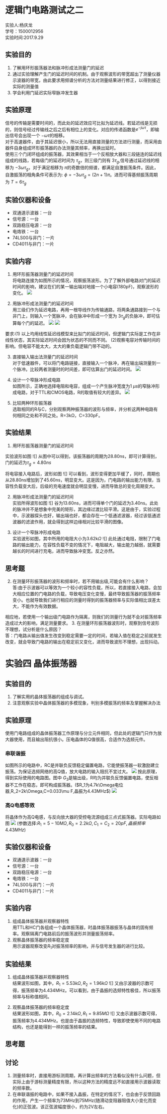 # 逻辑门电路测试之二
<div class="author"> 实验人:杨庆龙<br/>学号：1500012956<br/>实验时间:2017.9.29
</div>

## 实验目的
1. 了解用环形振荡器法和脉冲形成法测量门的延迟
2. 通过实验理解产生门的延迟时间的机制。由于观察波形的带宽超出了测量仪器示波器的带宽，由此要求用频谱分析的方法对测量结果进行修正，以得到接近实际的测量值
3. 学会利用门延迟实际窄脉冲发生器

## 实验原理
信号的传输是需要时间的，而此处的延迟效应可比拟为延迟线。若延迟线是无损的，则信号经过传输线之后之后有相位上的变化。对应的传递函数是$e^{-j\omega\tau}$，即输出信号会出现一个 $-\omega\tau$的相移。<br/>
对于高速器件，由于其延迟很小，所以无法用直接测量的方法进行测量，而采用由器件自身组成环形振荡器的办法测量其频率，再换出延时。<br/>
使用三个门闭环组成的振荡器，其效果相当于一个反相放大器和三段链连的延迟线组成的线路，若每级门的延迟时间为 $\tau_g$，则三级门则有 $3\tau_g$,信号通过延迟线的相移为 $-3\omega\tau_g$，对于满足相移为 $\pi$的奇数倍的频谱，都满足自激振荡条件。因此，自激振荡的相角条件可表示为: $\phi=-3\omega\tau_g=(2n+1)\pi$。进而可得基频振荡周期为 $T=6\tau_g$<br/>

## 实验仪器和设备
* 双通道示波器：一台
* 信号源：一台
* 双路稳压电源：一台
* 电烙铁：一台
* 74LS00与非门：一片
* CD4011与非门：一片


## 实验内容
1. 用环形振荡器测量门的延迟时间<br/>
将电路连接为如图所示的情况，观察振荡波形。为了了解外部电路对门的延迟时间的影响，建议在们的某一输出端对地接一个小电容(180pF)，观察波形的变化。
![](exm2photo/IMG_20170926_102800.jpg)

2. 用脉冲形成法测量门的延迟时间<br/>
用三级们作为延迟电路，再用一根导线作为传输通路，将两条通路接到一个与非门上，则输入一个宽脉冲，会在脉冲中形成一个宽为 $3\tau_g$的负脉冲，即可估算每个门的延迟。
![](exm2photo/IMG_20170926_102805.jpg)
![](exm2photo/IMG_20170926_102809.jpg)

要求:(1) 以上均用线性延迟线模型来比拟门的延迟时间，但逻辑门实际是工作在非线性状态，其实际延迟时间会因为状态的不同而不同。
(2)观察电容对传输时间的影响。但电容不能太大，太大的重负载逻辑门带不动的。

3. 直接输入输出法测量门的延迟时间<br/>
对于低速器件，可以将门电路链接，直接输入一个脉冲，再在输出端测量到一个脉冲。比较两者测量时的时间差，即可估算出门的延迟时间。
![](exm2photo/IMG_20170926_102815.jpg)

4. 设计一个窄脉冲形成电路<br/>
如图所示，正确地选择电阻和电容，组成一个产生脉冲宽度为1 $\mu s$的窄脉冲形成电路，对于TTL和CMOS电路，R的取值有较大的差异。
![](exm2photo/IMG_20170926_102820.jpg)

5. 比较两种环形振荡器<br/>
选取相同的R与C，分别观察两种振荡器的波形与频率，并分析这两种电路有何相同之处和不同之处。R=3kΩ，C=330pF。

## 实验结果
1. 用环形振荡器测量门的延迟时间

实验波形如图
![]
从图中可以得到，该振荡器的周期为28.80ns，即可计算得到，门的延迟为$\tau_g=4.80ns$

将电容接入电路后，波形如图
![]
可以看到，波形变得更加平缓了，同时，周期也从28.80ns增加到了45.60ns，明显变大。这是因为，门电路的输出能力有限，当容性负载变大后，后级的充电速度就会明显变慢，进而导致总的变化周期变大。

2. 用脉冲形成法测量门的延迟时间<br/>
实验所得波形如图
![]
谷为13.60ns，进而可得单个门的延迟为3.40ns。此处的脉冲并不是想象中完美的矩形，其边缘过渡比较平滑。这是由于，实验过程中，示波器探头也好，输出端也好，都会存在一个低通滤波器，经过该低通滤波器的滤波作用，就会得到这样边缘相对比较平滑的图像。

3. 设计一个窄脉冲形成电路<br/>
实验波形如图，其中所用的电阻大小为3.62k$\Omega$
![]
此处通过电阻，限制了门电路的输出能力，在容性负载不变的情况下，电阻越大，输出能力越弱，就需要越长的时间进行充电，进而导致脉冲变宽。反之亦然。

## 思考题
2. 在测量环形振荡器的波形和频率时，若不用输出级,可能会有什么影响？<br/>
答:由于示波器可以等效为一个较小的容性负载，所以，若直接接入电路，会加大相应位置的门电路的负载，导致电压变化变慢，最终导致振荡器的振荡频率变小。也就导致我们进行相应的测量时得到的振荡器频率与实际值相比误差太大，不能作为有效数据。

相应地，若使用一个输出级门电路作为隔离，则我们的测量行为就不会对振荡频率造成过大的影响，满足测量要求。
3. 在测量环形振荡器波形时，观察到信号波形不理想，试分析是什么原因？<br/>
答：门电路从输出值发生改变到稳定需要一定的时间，若输入值在稳定之前就发生改变，就会导致门电路的输出在稳定前又变化，进而导致波形不理想，出现抖动。


# 实验四 晶体振荡器
## 实验目的
1. 了解实用的晶体振荡器的组成与调试。
2. 注意观察实验中晶体振荡器的多模现象，判别多模振荡的频率及掌握解决办法
## 实验原理
使用门电路组成的晶体振荡器工作原理与分立元件相同，但此处的逻辑门只作为放大器使用，而且输出阻抗很小。压电晶体的Q值很高，合适作为选频元件。

### 串联谐振
如图所示的电路中，RC是并联负反馈稳定偏置电路，它能使振荡器一软激励建立振荡。为保证选频网络的高Q值，放大电路的输入阻抗不宜过大。
![](exm2photo/IMG_20170926_102739.jpg)
按此原理，得到实际使用的电路图。图中 $G_3$是输出级，R均为并联负反馈偏置电路，使反相器不工作在稳态，即可构成振荡器。($R_1为4.7k\Omega电位器,R_2=2k\Omega,C=0.033\mu F,晶振为4.43MHz$)
![](exm2photo/IMG_20170926_102744.jpg)
### 高Q电感等效
将晶体作为高Q电感，与反向放大器的受控电流源组成三点式振荡器。实际电路如图
![](exm2photo/IMG_20170926_102751.jpg)
(参数选择:$R_1=5-10M\Omega,R_0=2.2k\Omega,C_1=C_2=20pF,晶振频率4.43MHz$)

## 实验仪器和设备
* 双通道示波器：一台
* 信号源：一台
* 双路稳压电源：一台
* 电烙铁：一台
* 74LS00与非门：一片
* CD4011与非门：一片

## 实验内容
1. 组成晶体振荡器并观察器特性<br/>
用TTL和HC门各组成一个晶体振荡器，时晶体振荡器振荡与晶体的固有频率。观察隔离门电路前后的振荡波形并测量振荡频率。
2. 观察晶体振荡器的频率稳定度<br/>
用示波器观察改变$R_1$对振荡频率的影响，并与信号发生器的进行比较。

## 实验结果
1. 组成晶体振荡器并观察器特性<br/>
结果波形如图，其中，$R_1=5.53k\Omega,R_2=1.96k\Omega$
![]
又由示波器的示数可得，振荡频率为4.434MHz。可以看到，由于晶振的选频特性极佳，所以振荡频率与标称值相同。

2. 观察晶体振荡器的频率稳定度<br/>
结果波形如图，其中，$R_0=2.14k\Omega,R_1=9.85M\Omega$
![]
又由示波器示数可得，振荡频率为4.434MHz。也是由于晶振的选频特性，导致即使使用不同的电路结构，也还是能得到一样的振荡频率的结果。

## 思考题



## 讨论
1. 测量频率时，直接用游标测周期，再计算出频率的方法看似没有什么问题，但实际上由于游标测量精度有限，所以这种方法的精度远不如直接用示波器读取的频率数。
2. 在串联谐振的电路中，如果不接入晶振，在特定的情况下，也会由于反馈回路的作用，产生一个频率为73MHz到75MHz(随滑动变阻器阻值大小变化而变化)的正弦波。该正弦波幅度很小，约为2V左右。
